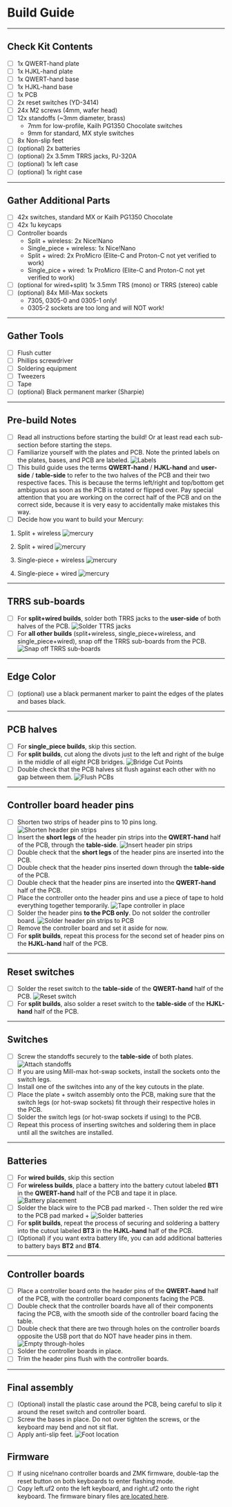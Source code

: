 # Build Guide

*** 

## Check Kit Contents
- [ ] 1x QWERT-hand plate
- [ ] 1x HJKL-hand plate
- [ ] 1x QWERT-hand base
- [ ] 1x HJKL-hand base
- [ ] 1x PCB
- [ ] 2x reset switches (YD-3414)
- [ ] 24x M2 screws (4mm, wafer head)
- [ ] 12x standoffs (~3mm diameter, brass)
  - 7mm for low-profile, Kailh PG1350 Chocolate switches
  - 9mm for standard, MX style switches
- [ ] 8x Non-slip feet
- [ ] (optional) 2x batteries
- [ ] (optional) 2x 3.5mm TRRS jacks, PJ-320A
- [ ] (optional) 1x left case
- [ ] (optional) 1x right case

*** 

## Gather Additional Parts
- [ ] 42x switches, standard MX or Kailh PG1350 Chocolate
- [ ] 42x 1u keycaps
- [ ] Controller boards
  - Split + wireless: 2x Nice!Nano
  - Single_piece + wireless: 1x Nice!Nano
  - Split + wired: 2x ProMicro (Elite-C and Proton-C not yet verified to work)
  - Single_pice + wired: 1x ProMicro (Elite-C and Proton-C not yet verified to work)
- [ ] (optional for wired+split) 1x 3.5mm TRS (mono) or TRRS (stereo) cable
- [ ] (optional) 84x Mill-Max sockets
  - 7305, 0305-0 and 0305-1 only!
  - 0305-2 sockets are too long and will NOT work!

*** 

## Gather Tools
- [ ] Flush cutter
- [ ] Phillips screwdriver
- [ ] Soldering equipment
- [ ] Tweezers
- [ ] Tape
- [ ] (optional) Black permanent marker (Sharpie)

*** 

## Pre-build Notes
- [ ] Read all instructions before starting the build! Or at least read each sub-section before starting the steps.
- [ ] Familiarize yourself with the plates and PCB. Note the printed labels on the plates, bases, and PCB are labeled.
![Labels](/images/build/labels.jpg)
- [ ] This build guide uses the terms **QWERT-hand** / **HJKL-hand** and **user-side** / **table-side** to refer to the two halves of the PCB and their two respective faces. This is because the terms left/right and top/bottom get ambiguous as soon as the PCB is rotated or flipped over. Pay special attention that you are working on the correct half of the PCB and on the correct side, because it is very easy to accidentally make mistakes this way.
- [ ] Decide how you want to build your Mercury:
1. Split + wireless
![mercury](/images/split_wireless.jpg)

1. Split + wired
![mercury](/images/split_wired.jpg)

1. Single-piece + wireless
![mercury](/images/merged_wireless.jpg)

1. Single-piece + wired
![mercury](/images/merged_wired.jpg)

***

## TRRS sub-boards
- [ ] For **split+wired builds**, solder both TRRS jacks to the **user-side** of both halves of the PCB.
![Solder TTRS jacks](/images/build/trrs.jpg)
- [ ] For **all other builds** (split+wireless, single_piece+wireless, and single_piece+wired), snap off the TRRS sub-boards from the PCB.
![Snap off TRRS sub-boards](/images/build/remove_trrs.jpg)

*** 

## Edge Color
- [ ] (optional) use a black permanent marker to paint the edges of the plates and bases black.

*** 

## PCB halves
  - [ ] For **single_piece builds**, skip this section.
  - [ ] For **split builds**, cut along the divots just to the left and right of the bulge in the middle of all eight PCB bridges.
![Bridge Cut Points](/images/build/cutpoints.jpg)
  - [ ] Double check that the PCB halves sit flush against each other with no gap between them.
![Flush PCBs](/images/build/flush.jpg)

*** 

## Controller board header pins
- [ ] Shorten two strips of header pins to 10 pins long.
![Shorten header pin strips](/images/build/shorten_headers.jpg)
- [ ] Insert the **short legs** of the header pin strips into the **QWERT-hand** half of the PCB, through the **table-side**.
![Insert header pin strips](/images/build/insert_headers.jpg)
- [ ] Double check that the **short legs** of the header pins are inserted into the PCB.
- [ ] Double check that the header pins inserted down through the **table-side** of the PCB.
- [ ] Double check that the header pins are inserted into the **QWERT-hand** half of the PCB.
- [ ] Place the controller onto the header pins and use a piece of tape to hold everything together temporarily.
![Tape controller in place](/images/build/tape_controller.jpg)
- [ ] Solder the header pins **to the PCB only**. Do not solder the controller board.
![Solder header pin strips to PCB](/images/build/solder_headers.jpg)
- [ ] Remove the controller board and set it aside for now.
- [ ] For **split builds**, repeat this process for the second set of header pins on the **HJKL-hand** half of the PCB.

*** 

## Reset switches
- [ ] Solder the reset switch to the **table-side** of the **QWERT-hand** half of the PCB.
![Reset switch](/images/build/reset.jpg)
- [ ] For **split builds**, also solder a reset switch to the **table-side** of the **HJKL-hand** half of the PCB.

*** 

## Switches
- [ ] Screw the standoffs securely to the **table-side** of both plates.
![Attach standoffs](/images/build/standoff.jpg)
- [ ] If you are using Mill-max hot-swap sockets, install the sockets onto the switch legs.
- [ ] Install one of the switches into any of the key cutouts in the plate.
- [ ] Place the plate + switch assembly onto the PCB, making sure that the switch legs (or hot-swap sockets) fit through their respective holes in the PCB.
- [ ] Solder the switch legs (or hot-swap sockets if using) to the PCB.
- [ ] Repeat this process of inserting switches and soldering them in place until all the switches are installed.

*** 

## Batteries
- [ ] For **wired builds**, skip this section
- [ ] For **wireless builds**, place a battery into the battery cutout labeled **BT1** in the **QWERT-hand** half of the PCB and tape it in place.
![Battery placement](/images/build/battery_placement.jpg)
- [ ] Solder the black wire to the PCB pad marked -. Then solder the red wire to the PCB pad marked +
![Solder batteries](/images/build/battery_solder.jpg)
- [ ] For **split builds**, repeat the process of securing and soldering a battery into the cutout labeled **BT3** in the **HJKL-hand** half of the PCB.
- [ ] (Optional) if you want extra battery life, you can add additional batteries to battery bays **BT2** and **BT4**.

*** 

## Controller boards
- [ ] Place a controller board onto the header pins of the **QWERT-hand** half of the PCB, with the controller board components facing the PCB.
- [ ] Double check that the controller boards have all of their components facing the PCB, with the smooth side of the controller board facing the table.
- [ ] Double check that there are two through holes on the controller boards opposite the USB port that do NOT have header pins in them.
![Empty through-holes](/images/build/empty_holes.jpg)
- [ ] Solder the controller boards in place.
- [ ] Trim the header pins flush with the controller boards.

*** 

## Final assembly
- [ ] (Optional) install the plastic case around the PCB, being careful to slip it around the reset switch and controller board.
- [ ] Screw the bases in place. Do not over tighten the screws, or the keyboard may bend and not sit flat.
- [ ] Apply anti-slip feet.
![Foot location](/images/build/foot_locations.jpg)

## Firmware
- [ ] If using nice!nano controller boards and ZMK firmware, double-tap the reset button on both keyboards to enter flashing mode.
- [ ] Copy left.uf2 onto the left keyboard, and right.uf2 onto the right keyboard. The firmware binary files [are located here](/Firmware/).
